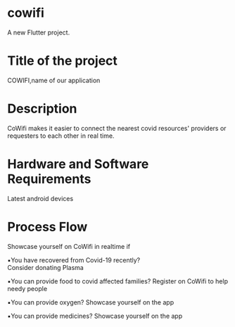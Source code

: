 # cowifi

A new Flutter project.

# Title of the project

COWIFI,name of our application

# Description
CoWifi makes it easier to connect the nearest covid resources' providers or requesters to each other in real time.

# Hardware and Software Requirements
Latest android devices

# Process Flow
Showcase yourself on CoWifi in realtime if

▪︎You have recovered from Covid-19 recently?  
     Consider donating Plasma

▪︎You can provide food to covid affected families? 
     Register on CoWifi to help needy people

▪︎You can provide oxygen? 
     Showcase yourself on the app
 
▪︎You can provide medicines? 
     Showcase yourself on the app 


